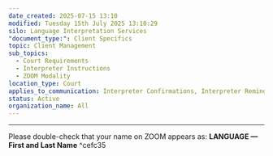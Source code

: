 ```yaml
---
date_created: 2025-07-15 13:10
modified: Tuesday 15th July 2025 13:10:29
silo: Language Interpretation Services
"document_type:": Client Specifics
topic: Client Management
sub_topics:
  - Court Requirements
  - Interpreter Instructions
  - ZOOM Modality
location_type: Court
applies_to_communication: Interpreter Confirmations, Interpreter Reminders
status: Active
organization_name: All
---
```

---
Please double-check that your name on ZOOM appears as: **LANGUAGE — First and Last Name** ^cefc35